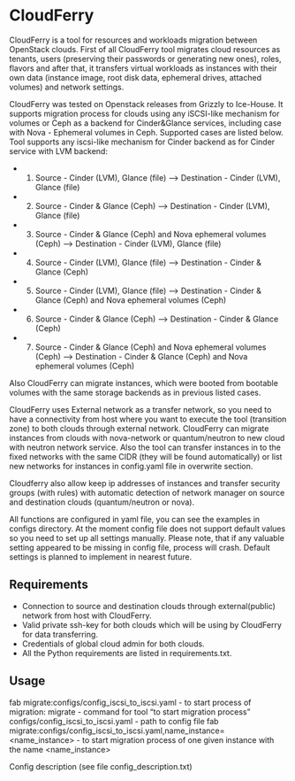 ﻿CloudFerry
==========

CloudFerry is a tool for resources and workloads migration between OpenStack clouds. First of all CloudFerry tool
migrates cloud resources as tenants, users (preserving their passwords or generating new ones), roles, flavors and after
that, it transfers virtual workloads as instances with their own data (instance
image, root disk data, ephemeral drives, attached volumes) and network settings.


CloudFerry was tested on Openstack releases from Grizzly to Ice-House.
It supports migration process for clouds using any iSCSI-like mechanism for volumes or Ceph as a backend for
Cinder&Glance services, including case with Nova - Ephemeral volumes in Ceph.
Supported cases are listed below. Tool supports any iscsi-like mechanism for Cinder backend as for Cinder service with
LVM backend:


- 1) Source - Cinder (LVM), Glance (file) --> Destination - Cinder (LVM), Glance (file)
- 2) Source - Cinder & Glance (Ceph) --> Destination - Cinder (LVM), Glance (file)
- 3) Source - Cinder & Glance (Ceph) and Nova ephemeral volumes (Ceph) -->   Destination - Cinder (LVM), Glance (file)
- 4) Source - Cinder (LVM), Glance (file) --> Destination - Cinder & Glance (Ceph)
- 5) Source - Cinder (LVM), Glance (file) --> Destination - Cinder & Glance (Ceph) and Nova ephemeral volumes (Ceph)
- 6) Source - Cinder & Glance (Ceph) --> Destination - Cinder & Glance (Ceph)
- 7) Source - Cinder & Glance (Ceph) and Nova ephemeral volumes (Ceph) -->   Destination - Cinder & Glance (Ceph) and
Nova ephemeral volumes (Ceph)


Also CloudFerry can migrate instances, which were booted from bootable  volumes with the same storage backends as in
previous listed cases.


CloudFerry uses External network as a transfer network, so you need to have a connectivity from host where you want
to execute the tool (transition zone) to both clouds through external network.
CloudFerry can migrate instances from clouds with nova-network or quantum/neutron to new cloud with neutron network
service. Also the tool can transfer instances in to the fixed networks with the same CIDR (they will be found
automatically) or list new networks for instances in config.yaml file in overwrite section.


Cloudferry also allow keep ip addresses of instances and transfer security groups (with rules) with automatic detection
of network manager on source and destination clouds (quantum/neutron or nova).


All functions are configured in yaml file, you can see the examples in configs directory.
At the moment config file does not support default values so you need to set up all settings manually. Please note,
that if any valuable setting appeared to be missing in config file, process will crash. Default settings is planned
to implement in nearest future.


## Requirements


- Connection to source and destination clouds through external(public) network from host with CloudFerry.
- Valid private ssh-key for both clouds which will be using by CloudFerry for data transferring.
- Credentials of global cloud admin for both clouds.
- All the Python requirements are listed in requirements.txt.


## Usage


fab migrate:configs/config_iscsi_to_iscsi.yaml - to start process of migration:
        migrate - command for tool “to start migration process”
        configs/config_iscsi_to_iscsi.yaml - path to config file
fab migrate:configs/config_iscsi_to_iscsi.yaml,name_instance=<name_instance> - to start migration process of one given
instance with the name <name_instance>


Config description
(see file config_description.txt)